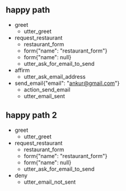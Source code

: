 ## happy path
* greet
    - utter_greet
* request_restaurant
    - restaurant_form
    - form{"name": "restaurant_form"}
    - form{"name": null}
    - utter_ask_for_email_to_send
* affirm
    - utter_ask_email_address
* send_email{"email": "ankur@gmail.com"}
    - action_send_email
    - utter_email_sent

## happy path 2
* greet
    - utter_greet
* request_restaurant
    - restaurant_form
    - form{"name": "restaurant_form"}
    - form{"name": null}
    - utter_ask_for_email_to_send
* deny
    - utter_email_not_sent


